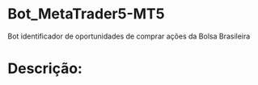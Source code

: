 # Bot_MetaTrader5-MT5
 
 Bot identificador de oportunidades de comprar ações da Bolsa Brasileira

# Descrição:


